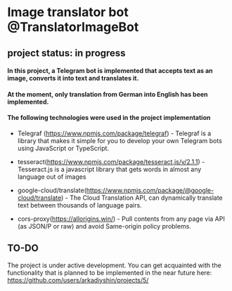 # Image translator bot @TranslatorImageBot

## project status: in progress

#### In this project, a Telegram bot is implemented that accepts text as an image, converts it into text and translates it.
#### At the moment, only translation from German into English has been implemented.

#### The following technologies were used in the project implementation

- Telegraf (https://www.npmjs.com/package/telegraf) - Telegraf is a library that makes it simple for you to develop your own Telegram bots using JavaScript or TypeScript.

- tesseract(https://www.npmjs.com/package/tesseract.js/v/2.1.1) - Tesseract.js is a javascript library that gets words in almost any language out of images

- google-cloud/translate(https://www.npmjs.com/package/@google-cloud/translate) - The Cloud Translation API, can dynamically translate text between thousands of language pairs.

- cors-proxy(https://allorigins.win/) - Pull contents from any page via API (as JSON/P or raw) and avoid Same-origin policy problems.

## TO-DO
The project is under active development. You can get acquainted with the functionality that is planned to be implemented in the near future here: https://github.com/users/arkadiyshin/projects/5/


